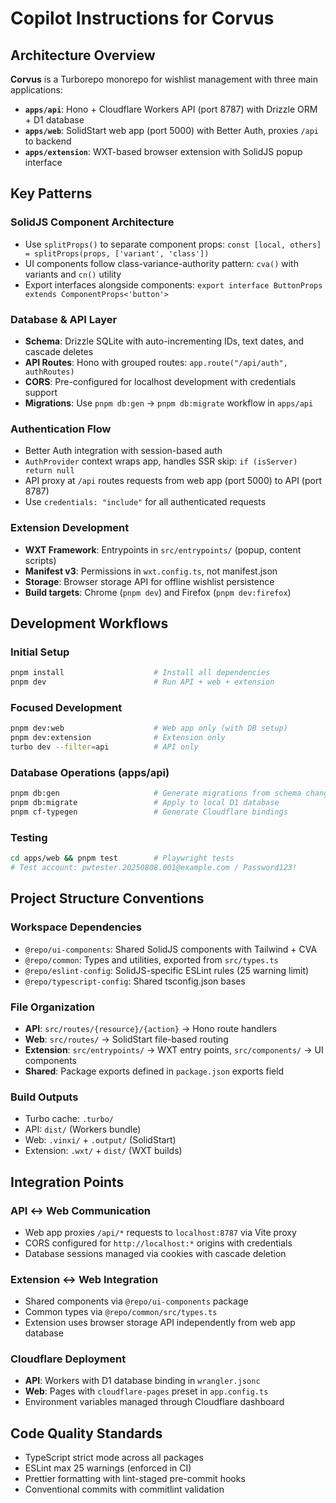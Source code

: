 # Copilot Instructions for Corvus

## Architecture Overview

**Corvus** is a Turborepo monorepo for wishlist management with three main applications:

- **`apps/api`**: Hono + Cloudflare Workers API (port 8787) with Drizzle ORM + D1 database
- **`apps/web`**: SolidStart web app (port 5000) with Better Auth, proxies `/api` to backend
- **`apps/extension`**: WXT-based browser extension with SolidJS popup interface

## Key Patterns

### SolidJS Component Architecture

- Use `splitProps()` to separate component props: `const [local, others] = splitProps(props, ['variant', 'class'])`
- UI components follow class-variance-authority pattern: `cva()` with variants and `cn()` utility
- Export interfaces alongside components: `export interface ButtonProps extends ComponentProps<'button'>`

### Database & API Layer

- **Schema**: Drizzle SQLite with auto-incrementing IDs, text dates, and cascade deletes
- **API Routes**: Hono with grouped routes: `app.route("/api/auth", authRoutes)`
- **CORS**: Pre-configured for localhost development with credentials support
- **Migrations**: Use `pnpm db:gen` → `pnpm db:migrate` workflow in `apps/api`

### Authentication Flow

- Better Auth integration with session-based auth
- `AuthProvider` context wraps app, handles SSR skip: `if (isServer) return null`
- API proxy at `/api` routes requests from web app (port 5000) to API (port 8787)
- Use `credentials: "include"` for all authenticated requests

### Extension Development

- **WXT Framework**: Entrypoints in `src/entrypoints/` (popup, content scripts)
- **Manifest v3**: Permissions in `wxt.config.ts`, not manifest.json
- **Storage**: Browser storage API for offline wishlist persistence
- **Build targets**: Chrome (`pnpm dev`) and Firefox (`pnpm dev:firefox`)

## Development Workflows

### Initial Setup

```bash
pnpm install                    # Install all dependencies
pnpm dev                        # Run API + web + extension
```

### Focused Development

```bash
pnpm dev:web                    # Web app only (with DB setup)
pnpm dev:extension              # Extension only
turbo dev --filter=api          # API only
```

### Database Operations (apps/api)

```bash
pnpm db:gen                     # Generate migrations from schema changes
pnpm db:migrate                 # Apply to local D1 database
pnpm cf-typegen                 # Generate Cloudflare bindings
```

### Testing

```bash
cd apps/web && pnpm test        # Playwright tests
# Test account: pwtester.20250808.001@example.com / Password123!
```

## Project Structure Conventions

### Workspace Dependencies

- `@repo/ui-components`: Shared SolidJS components with Tailwind + CVA
- `@repo/common`: Types and utilities, exported from `src/types.ts`
- `@repo/eslint-config`: SolidJS-specific ESLint rules (25 warning limit)
- `@repo/typescript-config`: Shared tsconfig.json bases

### File Organization

- **API**: `src/routes/{resource}/{action}` → Hono route handlers
- **Web**: `src/routes/` → SolidStart file-based routing
- **Extension**: `src/entrypoints/` → WXT entry points, `src/components/` → UI components
- **Shared**: Package exports defined in `package.json` exports field

### Build Outputs

- Turbo cache: `.turbo/`
- API: `dist/` (Workers bundle)
- Web: `.vinxi/` + `.output/` (SolidStart)
- Extension: `.wxt/` + `dist/` (WXT builds)

## Integration Points

### API ↔ Web Communication

- Web app proxies `/api/*` requests to `localhost:8787` via Vite proxy
- CORS configured for `http://localhost:*` origins with credentials
- Database sessions managed via cookies with cascade deletion

### Extension ↔ Web Integration

- Shared components via `@repo/ui-components` package
- Common types via `@repo/common/src/types.ts`
- Extension uses browser storage API independently from web app database

### Cloudflare Deployment

- **API**: Workers with D1 database binding in `wrangler.jsonc`
- **Web**: Pages with `cloudflare-pages` preset in `app.config.ts`
- Environment variables managed through Cloudflare dashboard

## Code Quality Standards

- TypeScript strict mode across all packages
- ESLint max 25 warnings (enforced in CI)
- Prettier formatting with lint-staged pre-commit hooks
- Conventional commits with commitlint validation
